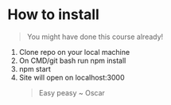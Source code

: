 # How to install

> You might have done this course already!

1. Clone repo on your local machine
2. On CMD/git bash run npm install
3. npm start
4. Site will open on localhost:3000
   > Easy peasy ~ Oscar

